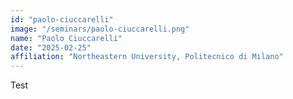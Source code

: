 ```yaml
---
id: "paolo-ciuccarelli"
image: "/seminars/paolo-ciuccarelli.png"
name: "Paolo Ciuccarelli"
date: "2025-02-25"
affiliation: "Northeastern University, Politecnico di Milano"
---
```


Test